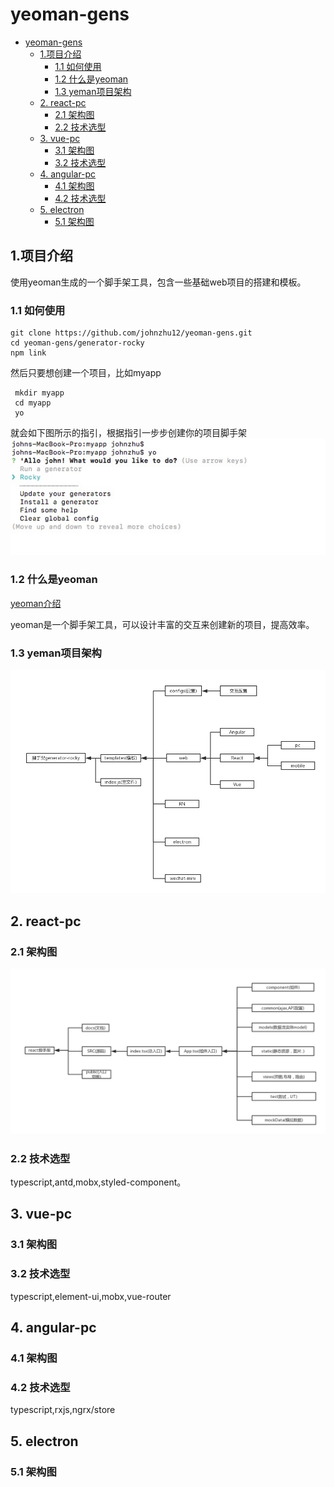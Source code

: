 
# yeoman-gens

<!-- @import "[TOC]" {cmd="toc" depthFrom=1 depthTo=6 orderedList=false} -->

<!-- code_chunk_output -->

* [yeoman-gens](#yeoman-gens)
	* [1.项目介绍](#1项目介绍)
		* [1.1 如何使用](#11-如何使用)
		* [1.2 什么是yeoman](#12-什么是yeoman)
		* [1.3 yeman项目架构](#13-yeman项目架构)
	* [2. react-pc](#2-react-pc)
		* [2.1 架构图](#21-架构图)
		* [2.2 技术选型](#22-技术选型)
	* [3. vue-pc](#3-vue-pc)
		* [3.1 架构图](#31-架构图)
		* [3.2 技术选型](#32-技术选型)
	* [4. angular-pc](#4-angular-pc)
		* [4.1 架构图](#41-架构图)
		* [4.2 技术选型](#42-技术选型)
	* [5. electron](#5-electron)
		* [5.1 架构图](#51-架构图)

<!-- /code_chunk_output -->

## 1.项目介绍

使用yeoman生成的一个脚手架工具，包含一些基础web项目的搭建和模板。

### 1.1 如何使用

```shell
git clone https://github.com/johnzhu12/yeoman-gens.git
cd yeoman-gens/generator-rocky
npm link
```

然后只要想创建一个项目，比如myapp

```shell
 mkdir myapp
 cd myapp
 yo
```

就会如下图所示的指引，根据指引一步步创建你的项目脚手架
![step1](./generator-rocky/docs/imgs/demo1.png)

### 1.2 什么是yeoman

[yeoman介绍](http://yeoman.io)

yeoman是一个脚手架工具，可以设计丰富的交互来创建新的项目，提高效率。

### 1.3 yeman项目架构

![yeoman-arch](./generator-rocky/docs/imgs/yeoman-arch.jpg)

## 2. react-pc

### 2.1 架构图

![react-arch](./generator-rocky/docs/imgs/react-arch.jpg)

### 2.2 技术选型

typescript,antd,mobx,styled-component。

## 3. vue-pc

### 3.1 架构图

### 3.2 技术选型

typescript,element-ui,mobx,vue-router

## 4. angular-pc

### 4.1 架构图

### 4.2 技术选型

typescript,rxjs,ngrx/store

## 5. electron

### 5.1 架构图
